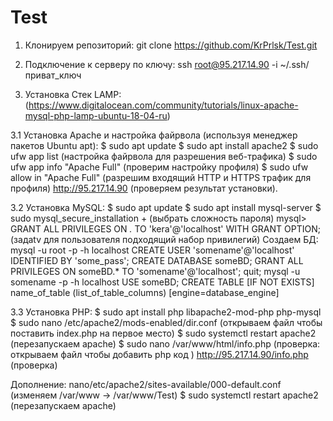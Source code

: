 # Test
1. Клонируем репозиторий: git clone https://github.com/KrPrlsk/Test.git

2. Подключение к серверу по ключу: ssh root@95.217.14.90 -i ~/.ssh/приват_ключ

3. Установка Стек LAMP: (https://www.digitalocean.com/community/tutorials/linux-apache-mysql-php-lamp-ubuntu-18-04-ru)

3.1 Установка Apache и настройка файрвола (используя менеджер пакетов Ubuntu apt):
$ sudo apt update
$ sudo apt install apache2
$ sudo ufw app list (настройка файрвола для разрешения веб-трафика)
$ sudo ufw app info "Apache Full" (проверим настройку профиля)
$ sudo ufw allow in "Apache Full" (разрешим входящий HTTP и HTTPS трафик для профиля)
http://95.217.14.90 (проверяем результат установки).

3.2 Установка MySQL: 
$ sudo apt update
$ sudo apt install mysql-server
$ sudo mysql_secure_installation + (выбрать сложность пароля)
mysql> GRANT ALL PRIVILEGES ON *.* TO 'kera'@'localhost' WITH GRANT OPTION; (задаtv для пользователя подходящий набор привилегий)
Создаем БД:
mysql -u root -p -h localhost
CREATE USER 'somename'@'localhost' IDENTIFIED BY 'some_pass';
CREATE DATABASE someBD;
GRANT ALL PRIVILEGES ON someBD.* TO 'somename'@'localhost';
quit;
mysql -u somename -p -h localhost
USE someBD;
CREATE TABLE [IF NOT EXISTS] name_of_table (list_of_table_columns) [engine=database_engine]

3.3 Установка PHP: 
$ sudo apt install php libapache2-mod-php php-mysql
$ sudo nano /etc/apache2/mods-enabled/dir.conf (открываем файл чтобы поставить index.php на первое место)
$ sudo systemctl restart apache2 (перезапускаем apache)
$ sudo nano /var/www/html/info.php (проверка: открываем файл чтобы добавить php код <?php phpinfo(); ?>)
http://95.217.14.90/info.php (проверка)

Дополнение: nano/etc/apache2/sites-available/000-default.conf (изменяем /var/www -> /var/www/Test)
$ sudo systemctl restart apache2 (перезапускаем apache)


